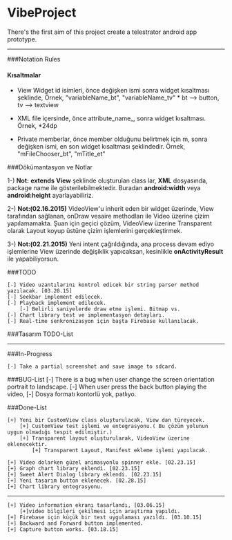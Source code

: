 # VibeProject
There's the first aim of this project create a telestrator android app prototype.

---------------
###Notation Rules

#### Kısaltmalar
 * View Widget id isimleri, önce değişken ismi sonra widget kısaltması şeklinde,
     Örnek, "variableName_bt", "variableName_tv"
        * bt --> button, tv --> textview

 * XML file içersinde, önce attribute_name_, sonra widget kısaltması.
        Örnek, *<dimen name="padding_size_bt">24dp</dimen>

 * Private memberlar, önce member olduğunu belirtmek için m, sonra değişken ismi, en son
        widget kısaltması şeklindedir.
        Örnek, "mFileChooser_bt", "mTitle_et"


###Dökümantasyon ve Notlar

 1-) **Not:** __extends__ **View** şeklinde oluşturulan class lar, **XML** dosyasında, package name ile
  gösterilebilmektedir. Buradan **android:width** veya **android:height** ayarlayabiliriz.


 2-) **Not:__(02.16.2015)__** VideoView'u inherit eden bir widget üzerinde, View tarafından sağlanan,
    onDraw vesaire methodları ile Video üzerine çizim yapılamamakta. Şuan için geçici çözüm, 
    VideoView üzerine Transparent olarak Layout koyup üstüne çizim işlemlerini gerçekleştirmek.
    
 3-) **Not:__(02.21.2015)__** Yeni intent çağrıldığında, ana process devam ediyo işlemlerine View üzerinde
     değişiklik yapıcaksan, kesinlikle **onActivityResult** ile yapabiliyorsun.


###TODO

    [-] Video uzantılarını kontrol edicek bir string parser method yazılacak. [03.20.15]
    [-] Seekbar implement edilecek.
    [-] Playback implement edilecek.
        [-] Belirli saniyelerde draw etme işlemi. Bitmap vs.
    [-] Chart library test ve implementasyon detayları.
    [-] Real-time senkronizasyon için başta Firebase kullanılacak.
    

###Tasarım TODO-List

-----------------

###In-Progress

    [-] Take a partial screenshot and save image to sdcard.

###BUG-List
    [-] There is a bug when user change the screen orientation portrait to landscape.
    [-] When user press the back button playing the video,
    [-] Dosya formatı kontorlü yok, patlıyo.

    
    

###Done-List

    [+] Yeni bir CustomView class oluşturulacak, View dan türeyecek.
        [+] CustomView test işlemi ve entegrasyonu.( Bu çözüm yolunun uygun olmadığı tespit edilmiştir.)
        [+] Transparent layout oluşturularak, VideoView üzerine eklenecektir.
            [+] Transparent Layout, Manifest ekleme işlemi yapılacak.

    [+] Video dolarken güzel animasyonlu spinner ekle. [02.23.15]
    [+] Graph chart library eklendi. [02.23.15]
    [+] Sweet Alert Dialog library eklendi. [02.23.15]
    [+] Yeni tasarım button eklenecek. [02.28.15]
    [+] Chart library entegrasyonu.
-----------------------
    [+] Video information ekranı tasarlandı, [03.06.15]
        [+]video bilgileri çekilmesi için araştırma yapıldı.
    [+] Firebase için küçük bir test uygulaması yazıldı. [03.10.15]
    [+] Backward and Forward button implemented.
    [+] Capture button works. [03.18.15]